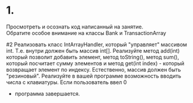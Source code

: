# 1.
Просмотреть и осознать код написанный на занятие.  
Обратите особое внимание на классы Bank и TransactionArray

#2
Реализовать класс IntArrayHandler, который "управляет" массивом int. Т.е. внутри должен быть массив int[].
Реализуйте метод add(int) который позволит добавить элемент, метод toString(),  метод sum(), который 
посчитает сумму элементов и метод get(int index) - который возвращает элемент по индексу. Естественно, массив 
должен быть "резиновый".
Реализуйте в вашей программе возможность вводить числа с клавиатуры. Если пользователь ввел 0 
- программа завершается.







